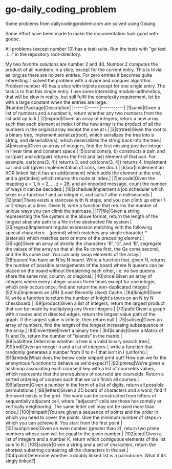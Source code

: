# go-daily_coding_problem
Some problems from dailycodingproblem.com are solved using Golang.

Some effort have been made to make the documentation look good with godoc.

All problems (except number 10) has a test-suite. Run the tests with "go test ./..." in the repository root-directory.

My two favorite solutions are number 2 and 40. Number 2 computes the product of all numbers in a slice, except
for the current entry. This is trivial as long as there are no zero entries. For zero entries it becomes quite interesting. I solved the problem with a divide and conquer algorithm. Problem number 40 has a slice with triplets except for one single entry. The task is to find this single entry. I use some interesting modulo-arithmetics, that will be slow in reality, but still fulfil the complexity requirement, let be with a large constant when the entries are large.
|Number|Package|Description|
|-----:|:-----:|-----------|
|1|sumk|Given a list of numbers and a number k, return whether any two numbers from the list add up to k.|
|2|exprod|Given an array of integers, return a new array such that each element at index i of the new array is the product of all the numbers in the original array except the one at i.|
|3|strtree|Given the root to a binary tree, implement serialize(root), which serializes the tree into a string, and deserialize(s), which deserializes the string back into the tree.|
|4|missing|Given an array of integers, find the first missing positive integer in linear time and constant space.|
|5|cons|cons(a, b) constructs a pair, and car(pair) and cdr(pair) returns the first and last element of that pair. For example, car(cons(3, 4)) returns 3, and cdr(cons(3, 4)) returns 4. Implement car and cdr (given implementation of cons, see doc.).|
|6|xor|Implement an XOR linked list; it has an add(element) which adds the element to the end, and a get(index) which returns the node at index.|
|7|encode|Given the mapping a = 1, b = 2, ... z = 26, and an encoded message, count the number of ways it can be decoded.|
|10|schedule|Implement a job scheduler which takes in a function f and an integer n, and calls f after n milliseconds.|
|12|stair|There exists a staircase with N steps, and you can climb up either 1 or 2 steps at a time. Given N, write a function that returns the number of unique ways you can climb the staircase.|
|17|file|Given a string representing the file system in the above format, return the length of the longest absolute path to a file in the abstracted file system.|
|25|regexp|Implement regular expression matching with the following special characters: . (period) which matches any single character * (asterisk) which matches zero or more of the preceding element.|
|35|rgb|Given an array of strictly the characters 'R', 'G', and 'B', segregate the values of the array so that all the Rs come first, the Gs come second, and the Bs come last. You can only swap elements of the array.|
|38|queen|You have an N by N board. Write a function that, given N, returns the number of possible arrangements of the board where N queens can be placed on the board without threatening each other, i.e. no two queens share the same row, column, or diagonal.|
|40|once|Given an array of integers where every integer occurs three times except for one integer, which only occurs once, find and return the non-duplicated integer.|
|52|lru|Implement an LRU (Least Recently Used) Cache.|
|64|knight|Given N, write a function to return the number of knight's tours on an N by N chessboard.|
|69|product|Given a list of integers, return the largest product that can be made by multiplying any three integers.|
|72|path|Given a graph with n nodes and m directed edges, return the largest value path of the graph. If the largest value is infinite, then return null.|
|75|subseq|Given an array of numbers, find the length of the longest increasing subsequence in the array.|
|83|inverttree|Invert a binary tree.|
|84|islands|Given a Matrix of 1s and 0s, return the number of "islands" in the matrix.|
|89|validtree|Determine whether a tree is a valid binary search tree.|
|90|rnd|Given an integer n and a list of integers l, write a function that randomly generates a number from 0 to n-1 that isn't in l (uniform).|
|91|lambda|What does the below code snippet print out? How can we fix the anonymous functions to behave as we'd expect?|
|92|prereq|We're given a hashmap associating each courseId key with a list of courseIds values, which represents that the prerequisites of courseId are courseIds. Return a sorted ordering of courses such that we can finish all courses.|
|96|allperm|Given a number in the form of a list of digits, return all possible permutations.|
|98|letters|Given a 2D board of characters and a word, find if the word exists in the grid. The word can be constructed from letters of sequentially adjacent cell, where "adjacent" cells are those horizontally or vertically neighboring. The same letter cell may not be used more than once.|
|100|minpath|You are given a sequence of points and the order in which you need to cover the points. Give the minimum number of steps in which you can achieve it. You start from the first point.|
|101|sumprimes|Given an even number (greater than 2), return two prime numbers whose sum will be equal to the given number.|
|102|cont|Given a list of integers and a number K, return which contiguous elements of the list sum to K.|
|103|substr|Given a string and a set of characters, return the shortest substring containing all the characters in the set.|
|104|palin|Determine whether a doubly linked list is a palindrome. What if it’s singly linked?|